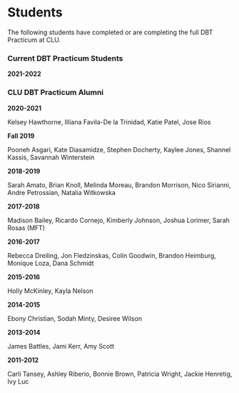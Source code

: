 # Students


The following students have completed or are completing the full DBT Practicum at CLU.

### Current DBT Practicum Students

**2021-2022**



### CLU DBT Practicum Alumni

**2020-2021**

Kelsey Hawthorne, Illiana Favila-De la Trinidad, Katie Patel, Jose Rios 

**Fall 2019** 

Pooneh Asgari, Kate Diasamidze, Stephen Docherty, Kaylee Jones, Shannel Kassis, Savannah Winterstein

**2018-2019** 

Sarah Amato, Brian Knoll, Melinda Moreau, Brandon Morrison, Nico Sirianni, Andre Petrossian, Natalia Witkowska

**2017-2018** 

Madison Bailey, Ricardo Cornejo, Kimberly Johnson, Joshua Lorimer, Sarah Rosas (MFT)

**2016-2017**

Rebecca Dreiling, Jon Fledzinskas, Colin Goodwin, Brandon Heimburg, Monique Loza, Dana Schmidt

**2015-2016**

Holly McKinley, Kayla Nelson

**2014-2015**

Ebony Christian, Sodah Minty, Desiree Wilson

**2013-2014**

James Battles, Jami Kerr, Amy Scott

**2011-2012**

Carli Tansey, Ashley Riberio, Bonnie Brown, Patricia Wright, Jackie Henretig, Ivy Luc
